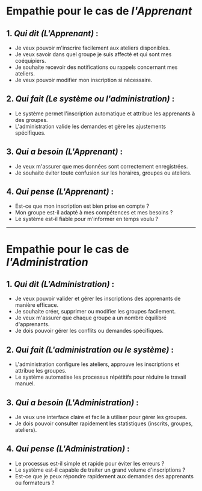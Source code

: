# Empathie pour le cas de *l'Apprenant*

## 1. *Qui dit (L'Apprenant)* :
- Je veux pouvoir m'inscrire facilement aux ateliers disponibles.
- Je veux savoir dans quel groupe je suis affecté et qui sont mes coéquipiers.
- Je souhaite recevoir des notifications ou rappels concernant mes ateliers.
- Je veux pouvoir modifier mon inscription si nécessaire.

## 2. *Qui fait (Le système ou l'administration)* :
- Le système permet l'inscription automatique et attribue les apprenants à des groupes.
- L'administration valide les demandes et gère les ajustements spécifiques.

## 3. *Qui a besoin (L'Apprenant)* :
- Je veux m'assurer que mes données sont correctement enregistrées.
- Je souhaite éviter toute confusion sur les horaires, groupes ou ateliers.

## 4. *Qui pense (L'Apprenant)* :
- Est-ce que mon inscription est bien prise en compte ?
- Mon groupe est-il adapté à mes compétences et mes besoins ?
- Le système est-il fiable pour m'informer en temps voulu ?

---

# Empathie pour le cas de *l'Administration*

## 1. *Qui dit (L'Administration)* :
- Je veux pouvoir valider et gérer les inscriptions des apprenants de manière efficace.
- Je souhaite créer, supprimer ou modifier les groupes facilement.
- Je veux m'assurer que chaque groupe a un nombre équilibré d'apprenants.
- Je dois pouvoir gérer les conflits ou demandes spécifiques.

## 2. *Qui fait (L'administration ou le système)* :
- L'administration configure les ateliers, approuve les inscriptions et attribue les groupes.
- Le système automatise les processus répétitifs pour réduire le travail manuel.

## 3. *Qui a besoin (L'Administration)* :
- Je veux une interface claire et facile à utiliser pour gérer les groupes.
- Je dois pouvoir consulter rapidement les statistiques (inscrits, groupes, ateliers).

## 4. *Qui pense (L'Administration)* :
- Le processus est-il simple et rapide pour éviter les erreurs ?
- Le système est-il capable de traiter un grand volume d'inscriptions ?
- Est-ce que je peux répondre rapidement aux demandes des apprenants ou formateurs ?
